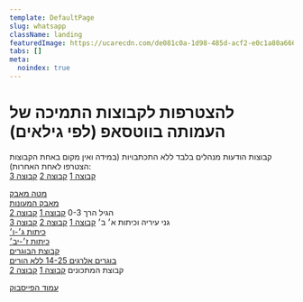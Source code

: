 ```yaml
---
template: DefaultPage
slug: whatsapp
className: landing
featuredImage: https://ucarecdn.com/de081c0a-1d98-485d-acf2-e0c1a80a6661/
tabs: []
meta:
  noindex: true
---
```


# להצטרפות לקבוצות התמיכה של העמותה בווטסאפ (לפי גילאים)

קבוצות הודעות מנהלים בלבד ללא התכתבויות (במידה ואין מקום באחת הקבוצות הצטרפו לאחת האחרות):  
[קבוצה 1](https://chat.whatsapp.com/GLHcRyBrPF3Kh5e7YufCwY)
[קבוצה 2](https://chat.whatsapp.com/JRhU557h6VNIj6G3rwHk6I)
[קבוצה 3](https://chat.whatsapp.com/FNo7nEgX4y48Gkb8rAO9Zh)

[מטה מאבק](https://chat.whatsapp.com/3PgqnSTFmnIHjEcOvlOM2i)  
[מאבק המעונות](https://chat.whatsapp.com/IAiAfmUVC7G58AGtdE88XD)  
הגיל הרך 0-3 [קבוצה 1](https://chat.whatsapp.com/DmSqKG0XZLk0RXWSPAW1YZ)
[קבוצה 2](https://chat.whatsapp.com/CML7879XVBS2aJHOGzcHDK)  
גני עיריה וכיתות א׳ ב׳ [קבוצה 1](https://chat.whatsapp.com/GFKnRcjVWIWCPWbExX8UBJ)
[קבוצה 2](https://chat.whatsapp.com/BdKHwNq51XxLahL9TUZoa0)
[קבוצה 3](https://chat.whatsapp.com/LVBdQdSWXSw6zHTdfNkrJi)  
[כיתות ג׳-ו׳](https://chat.whatsapp.com/EicaSR6eXWo7P6QVuMXbRZ)  
[כיתות ז׳-יב׳](https://chat.whatsapp.com/Ky0iZg7zIAzCZwV6iKA9RE)  
[קבוצת הבוגרים](https://chat.whatsapp.com/FhCPAynEQ1wALK5SJnQgdu)  
[בוגרים אלרגים 14-25 ללא הורים](https://chat.whatsapp.com/GohevYF6clHK6z5K1kVO0o)  
קבוצת המתכונים [קבוצה 1](https://chat.whatsapp.com/IwKCvXrYD7L0s1rY246YDJ)
[קבוצה 2](https://chat.whatsapp.com/BvBYoc9ihDN9lPDYHgJyIU)

[עמוד הפייסבוק](https://m.facebook.com/Foodallergy.il/?ref=group_browse)
